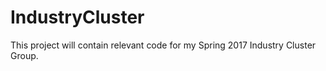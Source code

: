 # IndustryCluster

This project will contain relevant code for my Spring 2017 Industry Cluster Group.
